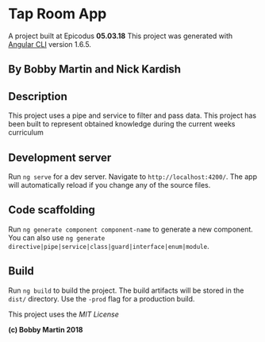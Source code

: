 # Tap Room App
A project built at Epicodus **05.03.18**
This project was generated with [Angular CLI](https://github.com/angular/angular-cli) version 1.6.5.

## By Bobby Martin and Nick Kardish

## Description
This project uses a pipe and service to filter and pass data. This project has been built to represent obtained knowledge during the current weeks curriculum

## Development server

Run `ng serve` for a dev server. Navigate to `http://localhost:4200/`. The app will automatically reload if you change any of the source files.

## Code scaffolding

Run `ng generate component component-name` to generate a new component. You can also use `ng generate directive|pipe|service|class|guard|interface|enum|module`.

## Build

Run `ng build` to build the project. The build artifacts will be stored in the `dist/` directory. Use the `-prod` flag for a production build.

This project uses the _MIT License_  

**(c) Bobby Martin 2018**
